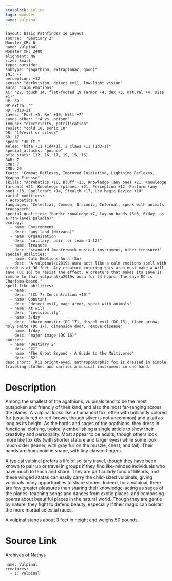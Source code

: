 ```yaml
---
statblock: inline
tags: monster
name: Vulpinal
---
```

```statblock
layout: Basic Pathfinder 1e Layout
source:  "Bestiary 2"
Monster_CR: 6
name: Vulpinal
Monster_XP: 2400
alignment: NG
size: Small
type: outsider
subtype: "(agathion, extraplanar, good)"
INI: +7
perception: +12
senses: "darkvision, detect evil, low-light vision"
aura: "calm emotions"
AC: "22, touch 14, flat-footed 19 (armor +4, dex +3, natural +4, size +1)"
HP: 59
HP_extra: ""
HD: 7d10+21
saves: "Fort +5, Ref +10, Will +7"
saves_other: "+4 vs. poison"
immune: "electricity, petrification"
resist: "cold 10, sonic 10"
DR: "10/evil or silver"
SR: 17
speed: "30 ft."
melee: "bite +11 (1d4+1), 2 claws +11 (1d3+1)"
special_attacks: "pounce"
pf1e_stats: [12, 16, 17, 19, 15, 16]
BAB: 7
CMB: 7
CMD: 20
feats: "Combat Reflexes, Improved Initiative, Lightning Reflexes, Weapon Finesse"
skills: "Acrobatics +10, Bluff +13, Knowledge (any one) +21, Knowledge (arcana) +21, Knowledge (planes) +21, Perception +12, Perform (any one) +13, Spellcraft +14, Stealth +17, Use Magic Device +10"
racial_modifiers:
- Acrobatics 8
languages: "Celestial, Common, Draconic, Infernal, speak with animals, truespeech"
special_qualities: "bardic knowledge +7, lay on hands (3d6, 6/day, as a 7th-level paladin)"
ecology:
  - name: Environment
    desc: "any land (Nirvana)"
  - name: Organisation
    desc: "solitary, pair, or team (3-12)"
  - name: Treasure
    desc: "standard (masterwork musical instrument, other treasure)"
special_abilities:
  - name: Calm Emotions Aura (Su)
    desc: "A vulpinal\u2019s aura acts like a calm emotions spell with a radius of 30 feet. Any creature entering this area must make a Will save (DC 16) to resist the effect. A creature that makes its save is immune to that vulpinal\u2019s aura for 24 hours. The save DC is Charisma-based."
spell-like_abilities:
  - name:
    desc: "(CL 7; Concentration +10)"
  - name: Constant
    desc: "detect evil, mage armor, speak with animals"
  - name: At will
    desc: "invisibility"
  - name: 3/day
    desc: "charm monster (DC 17), dispel evil (DC 18), flame arrow, holy smite (DC 17), dimension door, remove disease"
  - name: 1/day
    desc: "major image (DC 16)"
sources:
  - name: "Bestiary 2"
    desc: "21"
  - name: "The Great Beyond - A Guide to the Multiverse"
    desc: "62"
desc_short: This bright-eyed, anthropomorphic fox is dressed in simple traveling clothes and carries a musical instrument in one hand. 
```
# Description
Among the smallest of the agathions, vulpinals tend to be the most outspoken and friendly of their kind, and also the most far-ranging across the planes. A vulpinal looks like a humanoid fox, often with brilliantly colored fur (usually red or red-brown, though silver is not uncommon) and a tail as long as its height. As the bards and sages of the agathions, they dress in functional clothing, typically embellishing a single article to show their creativity and personality. Most appear to be adults, though others look more like fox kits (with shorter stature and larger eyes) while some look much older (leaner, with gray fur on the muzzle, chest, and tail). Their hands are humanoid in shape, with tiny clawed fingers. 

A typical vulpinal prefers a life of solitary travel, though they have been known to pair up or travel in groups if they find like-minded individuals who have much to teach and share. They are particularly fond of lillends, and these winged azatas can easily carry the child-sized vulpinals, giving vulpinals many opportunities to share stories. Indeed, for a vulpinal, there are few greater pleasures than sharing their knowledge-acting as sages of the planes, teaching songs and dances from exotic places, and composing poems about beautiful places in the natural world. Though they are gentle by nature, they fight to defend beauty, especially if their magic can bolster the more martial celestial races. 

A vulpinal stands about 3 feet in height and weighs 50 pounds.
# Source Link
[Archives of Nethys](https://aonprd.com/MonsterDisplay.aspx?ItemName=Vulpinal)
```encounter-table
name: Vulpinal
creatures:
  - 1: Vulpinal
```

